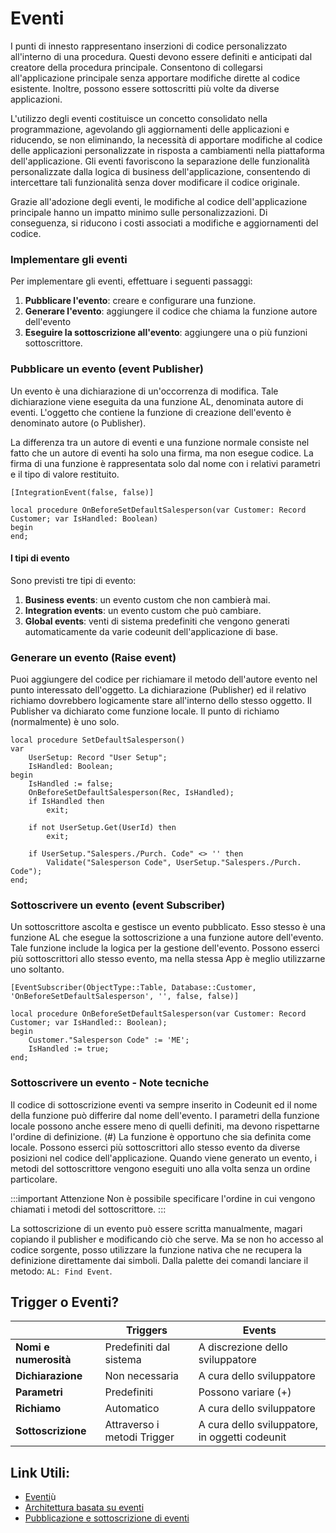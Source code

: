 # Eventi
I punti di innesto rappresentano inserzioni di codice personalizzato all'interno di una procedura. Questi devono essere definiti e anticipati dal creatore della procedura principale. Consentono di collegarsi all'applicazione principale senza apportare modifiche dirette al codice esistente. Inoltre, possono essere sottoscritti più volte da diverse applicazioni.

L'utilizzo degli eventi costituisce un concetto consolidato nella programmazione, agevolando gli aggiornamenti delle applicazioni e riducendo, se non eliminando, la necessità di apportare modifiche al codice delle applicazioni personalizzate in risposta a cambiamenti nella piattaforma dell'applicazione. Gli eventi favoriscono la separazione delle funzionalità personalizzate dalla logica di business dell'applicazione, consentendo di intercettare tali funzionalità senza dover modificare il codice originale.

Grazie all'adozione degli eventi, le modifiche al codice dell'applicazione principale hanno un impatto minimo sulle personalizzazioni. Di conseguenza, si riducono i costi associati a modifiche e aggiornamenti del codice.

### Implementare gli eventi
Per implementare gli eventi, effettuare i seguenti passaggi:
1. **Pubblicare l'evento**: creare e configurare una funzione.
2. **Generare l'evento**: aggiungere il codice che chiama la funzione autore dell'evento
3. **Eseguire la sottoscrizione all'evento**: aggiungere una o più funzioni sottoscrittore.

### Pubblicare un evento (event Publisher)
Un evento è una dichiarazione di un'occorrenza di modifica. Tale dichiarazione viene eseguita da una funzione AL, denominata autore di eventi. L'oggetto che contiene la funzione di creazione dell'evento è denominato autore (o Publisher).

La differenza tra un autore di eventi e una funzione normale consiste nel fatto che un autore di eventi ha solo una firma, ma non esegue codice. La firma di una funzione è rappresentata solo dal nome con i relativi parametri e il tipo di valore restituito.

```al
[IntegrationEvent(false, false)]

local procedure OnBeforeSetDefaultSalesperson(var Customer: Record Customer; var IsHandled: Boolean)
begin
end;
```

#### I tipi di evento
Sono previsti tre tipi di evento:
1. **Business events**: un evento custom che non cambierà mai.
2. **Integration events**: un evento custom che può cambiare.
3. **Global events**: venti di sistema predefiniti che vengono generati automaticamente da varie codeunit dell'applicazione di base.

### Generare un evento (Raise event)
Puoi aggiungere del codice per richiamare il metodo dell'autore evento nel punto interessato dell'oggetto.
La dichiarazione (Publisher) ed il relativo richiamo dovrebbero logicamente stare all'interno dello stesso oggetto.
Il Publisher va dichiarato come funzione locale.
Il punto di richiamo (normalmente) è uno solo.

```al
local procedure SetDefaultSalesperson()
var
    UserSetup: Record "User Setup";
    IsHandled: Boolean;
begin
    IsHandled := false;
    OnBeforeSetDefaultSalesperson(Rec, IsHandled);
    if IsHandled then
        exit;
    
    if not UserSetup.Get(UserId) then
        exit;
    
    if UserSetup."Salespers./Purch. Code" <> '' then
        Validate("Salesperson Code", UserSetup."Salespers./Purch. Code");
end;
```

### Sottoscrivere un evento (event Subscriber)
Un sottoscrittore ascolta e gestisce un evento pubblicato. Esso stesso è una funzione AL che esegue la sottoscrizione a una funzione autore dell'evento. Tale funzione include la logica per la gestione dell'evento. Possono esserci più sottoscrittori allo stesso evento, ma nella stessa App è meglio utilizzarne uno soltanto.

```al
[EventSubscriber(ObjectType::Table, Database::Customer, 'OnBeforeSetDefaultSalesperson', '', false, false)]

local procedure OnBeforeSetDefaultSalesperson(var Customer: Record Customer; var IsHandled:: Boolean);
begin
    Customer."Salesperson Code" := 'ME';
    IsHandled := true;
end;
```

### Sottoscrivere un evento - Note tecniche
Il codice di sottoscrizione eventi va sempre inserito in Codeunit ed il nome della funzione può differire dal nome dell'evento.
I parametri della funzione locale possono anche essere meno di quelli definiti, ma devono rispettarne l'ordine di definizione. (#)
La funzione è opportuno che sia definita come locale.
Possono esserci più sottoscrittori allo stesso evento da diverse posizioni nel codice dell'applicazione.
Quando viene generato un evento, i metodi del sottoscrittore vengono eseguiti uno alla volta senza un ordine particolare.

:::important Attenzione
Non è possibile specificare l'ordine in cui vengono chiamati i metodi del sottoscrittore.
:::

La sottoscrizione di un evento può essere scritta manualmente, magari copiando il publisher e modificando ciò che serve.
Ma se non ho accesso al codice sorgente, posso utilizzare la funzione nativa che ne recupera la definizione direttamente dai simboli.
Dalla palette dei comandi lanciare il metodo: `AL: Find Event`.

## Trigger o Eventi?
|   | Triggers | Events |
|---|---|---|
| **Nomi e numerosità** | Predefiniti dal sistema | A discrezione dello sviluppatore |
| **Dichiarazione** | Non necessaria | A cura dello sviluppatore |
| **Parametri** | Predefiniti | Possono variare (+) |
| **Richiamo** | Automatico | A cura dello sviluppatore |
| **Sottoscrizione** | Attraverso i metodi Trigger | A cura dello sviluppatore, in oggetti codeunit |

## Link Utili:
* [Eventi](https://learn.microsoft.com/it-it/dynamics365/business-central/dev-itpro/developer/devenv-events-in-al)ù
* [Architettura basata su eventi](https://learn.microsoft.com/it-it/training/modules/events-triggers/4-event-based)
* [Pubblicazione e sottoscrizione di eventi](https://learn.microsoft.com/it-it/training/modules/events-triggers/5-publish-subscribe)